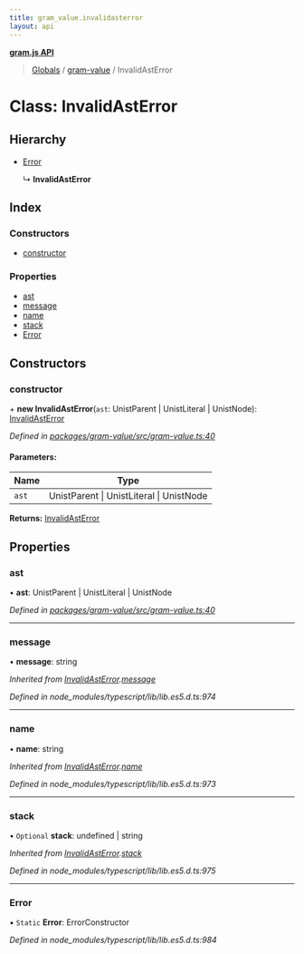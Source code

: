 ```yaml
---
title: gram_value.invalidasterror
layout: api
---
```


**[gram.js API](../README.md)**

> [Globals](../globals.md) / [gram-value](../modules/gram_value.md) / InvalidAstError

# Class: InvalidAstError

## Hierarchy

* [Error](gram_value.invalidasterror.md#error)

  ↳ **InvalidAstError**

## Index

### Constructors

* [constructor](gram_value.invalidasterror.md#constructor)

### Properties

* [ast](gram_value.invalidasterror.md#ast)
* [message](gram_value.invalidasterror.md#message)
* [name](gram_value.invalidasterror.md#name)
* [stack](gram_value.invalidasterror.md#stack)
* [Error](gram_value.invalidasterror.md#error)

## Constructors

### constructor

\+ **new InvalidAstError**(`ast`: UnistParent \| UnistLiteral \| UnistNode): [InvalidAstError](gram_value.invalidasterror.md)

*Defined in [packages/gram-value/src/gram-value.ts:40](https://github.com/gram-data/gram-js/blob/6df7c85/packages/gram-value/src/gram-value.ts#L40)*

#### Parameters:

Name | Type |
------ | ------ |
`ast` | UnistParent \| UnistLiteral \| UnistNode |

**Returns:** [InvalidAstError](gram_value.invalidasterror.md)

## Properties

### ast

•  **ast**: UnistParent \| UnistLiteral \| UnistNode

*Defined in [packages/gram-value/src/gram-value.ts:40](https://github.com/gram-data/gram-js/blob/6df7c85/packages/gram-value/src/gram-value.ts#L40)*

___

### message

•  **message**: string

*Inherited from [InvalidAstError](gram_value.invalidasterror.md).[message](gram_value.invalidasterror.md#message)*

*Defined in node_modules/typescript/lib/lib.es5.d.ts:974*

___

### name

•  **name**: string

*Inherited from [InvalidAstError](gram_value.invalidasterror.md).[name](gram_value.invalidasterror.md#name)*

*Defined in node_modules/typescript/lib/lib.es5.d.ts:973*

___

### stack

• `Optional` **stack**: undefined \| string

*Inherited from [InvalidAstError](gram_value.invalidasterror.md).[stack](gram_value.invalidasterror.md#stack)*

*Defined in node_modules/typescript/lib/lib.es5.d.ts:975*

___

### Error

▪ `Static` **Error**: ErrorConstructor

*Defined in node_modules/typescript/lib/lib.es5.d.ts:984*
